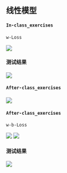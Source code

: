 ## 线性模型

#### `In-class_exercises`

`w-Loss`

![](https://res.cloudinary.com/qlyfdljh/image/upload/v1734779622/pytorch-deep-learning-practice/%E7%BA%BF%E6%80%A7%E6%A8%A1%E5%9E%8B/loss.png)

#### 测试结果

![](https://res.cloudinary.com/qlyfdljh/image/upload/v1734779613/pytorch-deep-learning-practice/%E7%BA%BF%E6%80%A7%E6%A8%A1%E5%9E%8B/test.png)

#### `After-class_exercises`

![](https://res.cloudinary.com/qlyfdljh/image/upload/v1734779624/pytorch-deep-learning-practice/%E7%BA%BF%E6%80%A7%E6%A8%A1%E5%9E%8B/exercise_1.png)


#### `After-class_exercises`

`w-b-Loss`

![](https://res.cloudinary.com/qlyfdljh/image/upload/v1734844235/pytorch-deep-learning-practice/%E7%BA%BF%E6%80%A7%E6%A8%A1%E5%9E%8B/loss_1.png)
![](https://res.cloudinary.com/qlyfdljh/image/upload/v1734844240/pytorch-deep-learning-practice/%E7%BA%BF%E6%80%A7%E6%A8%A1%E5%9E%8B/loss_2.png)

#### 测试结果

![](https://res.cloudinary.com/qlyfdljh/image/upload/v1734844293/pytorch-deep-learning-practice/%E7%BA%BF%E6%80%A7%E6%A8%A1%E5%9E%8B/test_1.png)
